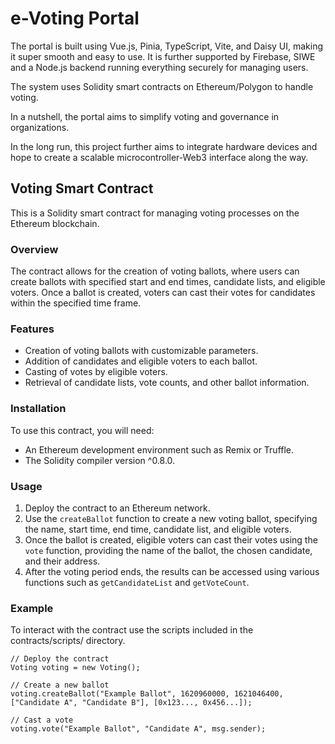 # e-Voting Portal

The portal is built using Vue.js, Pinia, TypeScript, Vite, and Daisy UI, making it super smooth and easy to use. It is further supported by Firebase, SIWE and a Node.js backend running everything securely for managing users.

The system uses Solidity smart contracts on Ethereum/Polygon to handle voting.

In a nutshell, the portal aims to simplify voting and governance in organizations.

In the long run, this project further aims to integrate hardware devices and hope to create a scalable microcontroller-Web3 interface along the way.

## Voting Smart Contract

This is a Solidity smart contract for managing voting processes on the Ethereum blockchain.

### Overview

The contract allows for the creation of voting ballots, where users can create ballots with specified start and end times, candidate lists, and eligible voters. Once a ballot is created, voters can cast their votes for candidates within the specified time frame.

### Features

- Creation of voting ballots with customizable parameters.
- Addition of candidates and eligible voters to each ballot.
- Casting of votes by eligible voters.
- Retrieval of candidate lists, vote counts, and other ballot information.

### Installation

To use this contract, you will need:

- An Ethereum development environment such as Remix or Truffle.
- The Solidity compiler version ^0.8.0.

### Usage

1. Deploy the contract to an Ethereum network.
2. Use the `createBallot` function to create a new voting ballot, specifying the name, start time, end time, candidate list, and eligible voters.
3. Once the ballot is created, eligible voters can cast their votes using the `vote` function, providing the name of the ballot, the chosen candidate, and their address.
4. After the voting period ends, the results can be accessed using various functions such as `getCandidateList` and `getVoteCount`.

### Example

To interact with the contract use the scripts included in the contracts/scripts/ directory.

```solidity
// Deploy the contract
Voting voting = new Voting();

// Create a new ballot
voting.createBallot("Example Ballot", 1620960000, 1621046400, ["Candidate A", "Candidate B"], [0x123..., 0x456...]);

// Cast a vote
voting.vote("Example Ballot", "Candidate A", msg.sender);
```
